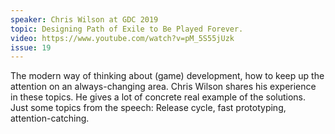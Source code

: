 ```yaml
---
speaker: Chris Wilson at GDC 2019
topic: Designing Path of Exile to Be Played Forever.
video: https://www.youtube.com/watch?v=pM_5S55jUzk
issue: 19
---
```


The modern way of thinking about (game) development, how to keep up the attention on an always-changing area. Chris Wilson shares his experience in these topics. He gives a lot of concrete real example of the solutions. Just some topics from the speech: Release cycle, fast prototyping, attention-catching.
